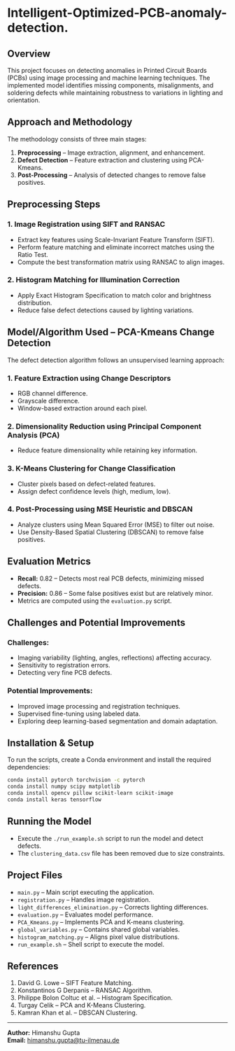 # Intelligent-Optimized-PCB-anomaly-detection.

## Overview
This project focuses on detecting anomalies in Printed Circuit Boards (PCBs) using image processing and machine learning techniques. The implemented model identifies missing components, misalignments, and soldering defects while maintaining robustness to variations in lighting and orientation.

## Approach and Methodology
The methodology consists of three main stages:

1. **Preprocessing** – Image extraction, alignment, and enhancement.
2. **Defect Detection** – Feature extraction and clustering using PCA-Kmeans.
3. **Post-Processing** – Analysis of detected changes to remove false positives.

## Preprocessing Steps
### 1. Image Registration using SIFT and RANSAC
- Extract key features using Scale-Invariant Feature Transform (SIFT).
- Perform feature matching and eliminate incorrect matches using the Ratio Test.
- Compute the best transformation matrix using RANSAC to align images.

### 2. Histogram Matching for Illumination Correction
- Apply Exact Histogram Specification to match color and brightness distribution.
- Reduce false defect detections caused by lighting variations.

## Model/Algorithm Used – PCA-Kmeans Change Detection
The defect detection algorithm follows an unsupervised learning approach:

### 1. Feature Extraction using Change Descriptors
- RGB channel difference.
- Grayscale difference.
- Window-based extraction around each pixel.

### 2. Dimensionality Reduction using Principal Component Analysis (PCA)
- Reduce feature dimensionality while retaining key information.

### 3. K-Means Clustering for Change Classification
- Cluster pixels based on defect-related features.
- Assign defect confidence levels (high, medium, low).

### 4. Post-Processing using MSE Heuristic and DBSCAN
- Analyze clusters using Mean Squared Error (MSE) to filter out noise.
- Use Density-Based Spatial Clustering (DBSCAN) to remove false positives.

## Evaluation Metrics
- **Recall:** 0.82 – Detects most real PCB defects, minimizing missed defects.
- **Precision:** 0.86 – Some false positives exist but are relatively minor.
- Metrics are computed using the `evaluation.py` script.

## Challenges and Potential Improvements
### Challenges:
- Imaging variability (lighting, angles, reflections) affecting accuracy.
- Sensitivity to registration errors.
- Detecting very fine PCB defects.

### Potential Improvements:
- Improved image processing and registration techniques.
- Supervised fine-tuning using labeled data.
- Exploring deep learning-based segmentation and domain adaptation.

## Installation & Setup
To run the scripts, create a Conda environment and install the required dependencies:
```bash
conda install pytorch torchvision -c pytorch
conda install numpy scipy matplotlib
conda install opencv pillow scikit-learn scikit-image
conda install keras tensorflow
```

## Running the Model
- Execute the `./run_example.sh` script to run the model and detect defects.
- The `clustering_data.csv` file has been removed due to size constraints.

## Project Files
- `main.py` – Main script executing the application.
- `registration.py` – Handles image registration.
- `light_differences_elimination.py` – Corrects lighting differences.
- `evaluation.py` – Evaluates model performance.
- `PCA_Kmeans.py` – Implements PCA and K-means clustering.
- `global_variables.py` – Contains shared global variables.
- `histogram_matching.py` – Aligns pixel value distributions.
- `run_example.sh` – Shell script to execute the model.

## References
1. David G. Lowe – SIFT Feature Matching.
2. Konstantinos G Derpanis – RANSAC Algorithm.
3. Philippe Bolon Coltuc et al. – Histogram Specification.
4. Turgay Celik – PCA and K-Means Clustering.
5. Kamran Khan et al. – DBSCAN Clustering.

---
**Author:** Himanshu Gupta  
**Email:** himanshu.gupta@tu-ilmenau.de

